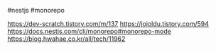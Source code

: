 #nestjs #monorepo

https://dev-scratch.tistory.com/m/137
https://jojoldu.tistory.com/594
https://docs.nestjs.com/cli/monorepo#monorepo-mode
https://blog.hwahae.co.kr/all/tech/11962